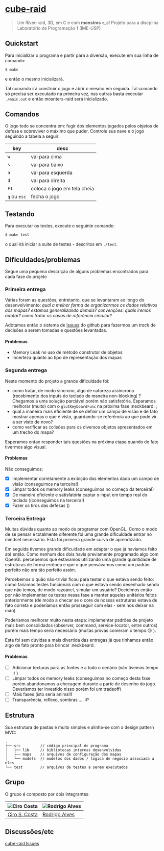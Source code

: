 # [cube-raid](https://github.com/cirocosta/cube-raid/)

> Um River-raid, 3D, em C e com **monstros** ಠ_ಠ! Projeto para a discplina Laboratório de Programação 1 (IME-USP)

## Quickstart

Para inicializar o programa e partir para a diversão, execute em sua linha de comando:

```sh
$ make
```
e então o mesmo inicializará.

Tal comando irá construir o jogo e abrir o mesmo em seguida. Tal comando só precisa ser executado na primeira vez, nas outras basta executar `./main.out` e então mosnters-raid será inicializado.

## Comandos

O jogo todo se concentra em: fugir dos elementos jogados pelos objetos de defesa e sobreviver o máximo que puder.
Controle sua nave e o jogo seguindo a tabela a seguir:

|     key      |             desc            |
| ------------ | --------------------------- |
| `w`          | vai para cima               |
| `s`          | vai para baixo              |
| `a`          | vai para esquerda           |
| `d`          | vai para direita            |
| `F1`         | coloca o jogo em tela cheia |
| `q` ou `esc` | fecha o jogo                |

## Testando

Para executar os testes, execute o seguinte comando:

```sh
$ make test
```

o qual irá iniciar a suite de testes - descritos em `./test`.


## Dificuldades/problemas

Segue uma pequena descrição de alguns problemas encontrados para cada fase do projeto

### Primeira entrega

Várias foram as questões, entretanto, que se levantaram ao longo do desenvolvimento: *qual a melhor forma de organizarmos os dados relativos aos mapas? estamos generalizando demais? convenções: quais iremos adotar? como tratar os casos de referência circular?*

Adotamos então o sistema de [Issues](https://github.com/cirocosta/cube-raid/issues) do github para fazermos um *track* de decisões a serem tomadas e questões levantadas.

#### Problemas

- Memory Leak no uso de método construtor de objetos
- Incerteza quanto ao tipo de representação dos mapas

### Segunda entrega

Neste momento do projeto a grande dificuldade foi:

-	como tratar, de modo síncrono, algo de natureza assíncrona (recebimento dos inputs do teclado de maneira non-blocking) ? Chegamos a uma solução parciável porém não satisfatória. Esparamos melhorar (muito) com o `glutKeyboardFunc` na próxima fase :neckbeard: ;
-	qual a maneira mais eficiente de se definir um campo de visão e de fato mostrar apenas o que é visto, guardando-se referência ao que pode vir a ser visto de novo?
-	como verificar as colisões para os diversos objetos apresentados em um trecho do mapa?

Esperamos entao responder tais questões na próxima etapa quando de fato tivermos algo visual.

#### Problemas

Não conseguimos:

-	[x] Implementar corretamente a exibição dos elementos dado um campo de visão (conseguimos na terceira!)
-	[x] Limpar todos os memory leaks (conseguimos no começo da terceira!)
-	[x] De maneira eficiente e satisfatória captar o input em tempo real do teclado ((conseguimos na terceira!)
-	[x] Fazer os tiros das defesas ()

### Terceira Entrega

Muitas dúvidas quanto ao modo de programar com OpenGL. Como o modo de se pensar é totalmente diferente foi uma grande dificuldade entrar no mindset necessário. Esta foi primeira grande curva de aprendizado.

Em seguida tivemos grande dificuldade em adaptar o que já haviamos feito até então. Como nenhum dos dois havia previamente programado algo com OpenGL percebemos que estavamos utilizando uma grande quantidade de estruturas de forma errônea e que o que pensávamos como um padrão perfeito não era tão perfeito assim.

Percebemos o quão não-trivial ficou para testar o que estava sendo feito: como faríamos testes funcionais com o que estava sendo desenhado sendo que não temos, de modo razoável, simular um usuário? Decidimos então por não implementar os testes nessa fase a manter aqueles unitários feitos anteriormente (de modo a checar se o core de nossas estruturas estava de fato correta e poderíamos então prosseguir com elas - sem nos deixar na mão).

Poderíamos melhorar muito nesta etapa: implementar padrões de projeto mais bem consolidados (observer, command, service-locator, entre outros) porém mais tempo seria necessário (muitas provas comeram o tempo :cry: ).

Esta foi sem dúvidas a mais divertida das entregas já que tinhamos então algo de fato pronto para brincar :neckbeard:

#### Problemas

-	[ ] Adicionar texturas para as fontes e a todo o cenário (não tivemos tempo  :/ )
- [ ] Limpar todos os memory leaks (conseguimos no começo desta fase porém abandonamos a checagem durante a parte de desenho do jogo. Deveríamos ter investido nisso porém foi um tradeoff)
-	[	] Mais fases (isto seria animal!)
-	[ ] Transparência, reflexo, sombras .... :P

## Estrutura

Sua estrutura de pastas é muito simples e alinha-se com o design pattern MVC:

```
.
├── src         // código principal do programa
│   ├── lib     // bibliotecas internas desenvolvidas
│   ├── maps    // arquivos de configuração dos mapas
│   └── models  // modelos dos dados / lógica de negócio associada a eles
└── test        // arquivos de testes a serem executados
```


## Grupo

O grupo é composto por dois integrantes:

| ![Ciro Costa](https://avatars1.githubusercontent.com/u/3574444?s=100) | ![Rodrigo Alves](https://avatars2.githubusercontent.com/u/337906?s=100) |
| --------------------------------------------------------------------- | ----------------------------------------------------------------------- |
| [Ciro S. Costa](https://github.com/cirocosta)                         | [Rodrigo Alves](https://github.com/rasouza)                             |

## Discussões/etc

[cube-raid Issues](https://github.com/cirocosta/cube-raid/issues?state=open)
